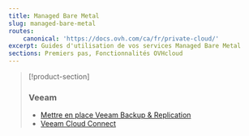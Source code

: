 ```yaml
---
title: Managed Bare Metal
slug: managed-bare-metal
routes:
    canonical: 'https://docs.ovh.com/ca/fr/private-cloud/'
excerpt: Guides d'utilisation de vos services Managed Bare Metal
sections: Premiers pas, Fonctionnalités OVHcloud
---
```


> [!product-section]
>
> ### Veeam
>
> - [Mettre en place Veeam Backup & Replication](https://docs.ovh.com/ca/fr/storage/veeam-backup-replication/)
> - [Veeam Cloud Connect](https://docs.ovh.com/ca/fr/storage/veeam-cloud-connect/)
>
